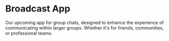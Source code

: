 # Broadcast App

Our upcoming app for group chats, designed to enhance the experience of communicating within larger groups. Whether it's for friends, communities, or professional teams.

